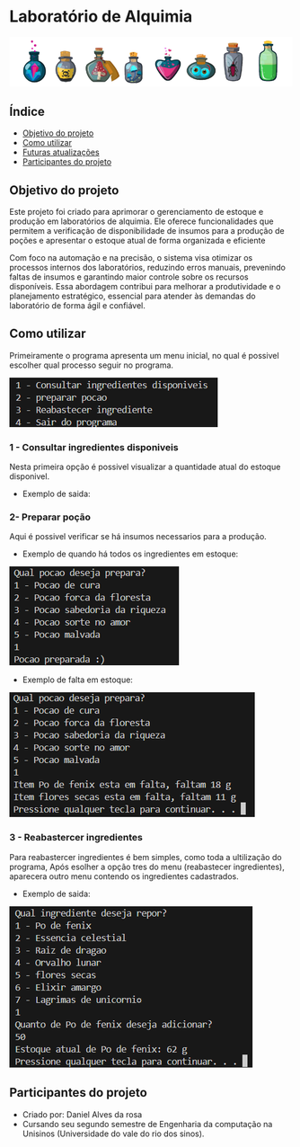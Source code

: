 # Laboratório de Alquimia
![poções](./poções.png)

## Índice
- <a href="#Objetivo-do-projeto">Objetivo do projeto</a>
- <a href="#Como-utilizar">Como utilizar</a>
- <a href="#Futuras-atualizacoes">Futuras atualizações</a>
- <a href="#Participantes-do-projeto">Participantes do projeto</a>

## Objetivo do projeto

Este projeto foi criado para aprimorar o gerenciamento de estoque e produção em laboratórios de alquimia. Ele oferece funcionalidades que permitem a verificação de disponibilidade de insumos para a produção de poções e apresentar o estoque atual de forma organizada e eficiente

Com foco na automação e na precisão, o sistema visa otimizar os processos internos dos laboratórios, reduzindo erros manuais, prevenindo faltas de insumos e garantindo maior controle sobre os recursos disponíveis. Essa abordagem contribui para melhorar a produtividade e o planejamento estratégico, essencial para atender às demandas do laboratório de forma ágil e confiável.

## Como utilizar
Primeiramente o programa apresenta um menu inicial, no qual é possivel escolher qual processo seguir no programa.

![menu-inicial](./menu_inicial.png)

### 1 - Consultar ingredientes disponiveis

Nesta primeira opção é possivel visualizar a quantidade atual do estoque disponivel.

- Exemplo de saida:

### 2- Preparar poção
Aqui é possivel verificar se há insumos necessarios para a produção.

- Exemplo de quando há todos os ingredientes em estoque:

![prep-pocao](./prep_pocao.png)

- Exemplo de falta em estoque:

![pocao_em_falta](./pocao_em_falta.png)

### 3 - Reabastercer ingredientes

Para reabastercer ingredientes é bem simples, como toda a ultilização do programa, Após esolher a opção tres do menu (reabastecer ingredientes), aparecera outro menu contendo os ingredientes cadastrados.

- Exemplo de saida:

![reposicao](./reposicao.png)

## Participantes do projeto

- Criado por: Daniel Alves da rosa 
- Cursando seu segundo semestre de Engenharia da computação na Unisinos (Universidade do vale do rio dos sinos). 
